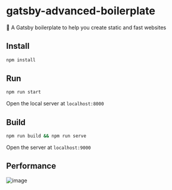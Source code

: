 # gatsby-advanced-boilerplate

🚀 A Gatsby boilerplate to help you create static and fast websites

## Install

```bash
npm install
```

## Run

```bash
npm run start
```

Open the local server at `localhost:8000`

## Build

```bash
npm run build && npm run serve
```

Open the server at `localhost:9000`

## Performance

![image](https://user-images.githubusercontent.com/12679778/99896552-56412000-2c70-11eb-9207-2aeb461791be.png)
